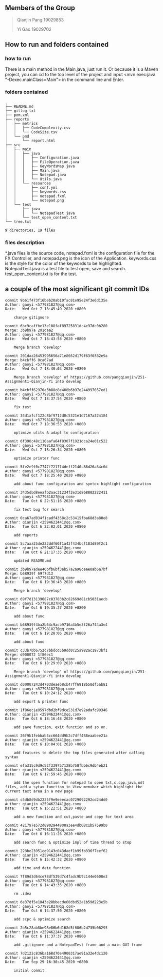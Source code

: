 ## Members of the Group
>Qianjin Pang 19029853
>
>Yi Gao 19029702

## How to run and folders contained
### how to run
There is a main method in the Main.java, 
just run it. Or because it is a Maven project, 
you can cd to the top level of the project and 
input <mvn exec:java "-Dexec.mainClass=Main"> in the 
command line and Enter.
### folders contained
>
    .
    ├── README.md
    ├── gitlog.txt
    ├── pom.xml
    ├── reports
    │   ├── metrics
    │   │   ├── CodeComplexity.csv
    │   │   └── CodeSize.csv
    │   └── pmd
    │       └── report.html
    ├── src
    │   ├── main
    │   │   ├── java
    │   │   │   ├── Configuration.java
    │   │   │   ├── FileOperation.java
    │   │   │   ├── KeyWordsMap.java
    │   │   │   ├── Main.java
    │   │   │   ├── Notepad.java
    │   │   │   └── Utils.java
    │   │   └── resources
    │   │       ├── conf.yml
    │   │       ├── keywords.css
    │   │       ├── notepad.fxml
    │   │       └── notepad.png
    │   └── test
    │       ├── java
    │       │   └── NotepadTest.java
    │       └── test_open_content.txt
    └── tree.txt
    
    9 directories, 19 files



### files description
*.java files is the source code, notepad.fxml is the configuration 
file for the FX Controller, and notepad.png is the 
icon of the Application. keywords.css is the style 
for the color of the keywords to be highlighted.
NotepadTest.java is a test file to test open, save and 
search. test_open_content.txt is for the test.

## a couple of the most significant git commit IDs
>
    commit 9b61f473f16beb20ab10fac81e95e24f3e6d135e
    Author: gaoyi <577981827@qq.com>
    Date:   Wed Oct 7 18:45:49 2020 +0800
    
        change gitignore
    
    commit 6bc9caffbe13e108faf89725831dc4e37dc0b280
    Merge: 3b9b97a 201daa2
    Author: gaoyi <577981827@qq.com>
    Date:   Wed Oct 7 18:43:58 2020 +0800
    
        Merge branch 'develop'
    
    commit 201daa26453995656a71e8662d179f63f0382e9a
    Merge: b4cbff6 0ca67ad
    Author: gaoyi <577981827@qq.com>
    Date:   Wed Oct 7 18:40:03 2020 +0800
    
        Merge branch 'develop' of https://github.com/pangqianjin/251-Assignment1-Qianjin-Yi into develop
    
    commit b4cbff62970a3b88c8e400b6b97e244997057ed1
    Author: gaoyi <577981827@qq.com>
    Date:   Wed Oct 7 18:37:54 2020 +0800
    
        fix test
    
    commit 34d1afcf122c8bf9712d0c5321e1d7167a324184
    Author: gaoyi <577981827@qq.com>
    Date:   Wed Oct 7 18:36:53 2020 +0800
    
        optimize utils & adapt to configuration
    
    commit 6f390c48c110aafa64f8307f1921dca24e01c522
    Author: gaoyi <577981827@qq.com>
    Date:   Wed Oct 7 18:26:34 2020 +0800
    
        optimize printer func
    
    commit 5fe2e9f0c7747f721714deff2140c88d26a34c6d
    Author: gaoyi <577981827@qq.com>
    Date:   Wed Oct 7 18:25:40 2020 +0800
    
        add about func configuration and syntex highlight configuration
    
    commit 3435dbd8eeafb2aac31234f2e31d868802222411
    Author: gaoyi <577981827@qq.com>
    Date:   Tue Oct 6 22:51:16 2020 +0800
    
        fix test bug for search
    
    commit 0ca67ad034f1cadf4358c2c53415fba68d3a80e8
    Author: qianjin <2594622441@qq.com>
    Date:   Tue Oct 6 22:02:01 2020 +0800
    
        add reports
    
    commit 5c7aaa25de222ddf60f1a42f434bcf183d89f2c1
    Author: qianjin <2594622441@qq.com>
    Date:   Tue Oct 6 21:17:35 2020 +0800
    
        updated README.md
    
    commit 3b9b97adee46bfb6bf3ab57a2a98ceae0ab6a7bf
    Merge: b68939f 69f7d13
    Author: gaoyi <577981827@qq.com>
    Date:   Tue Oct 6 19:36:43 2020 +0800
    
        Merge branch 'develop'
    
    commit 69f7d13139087c83783b2c82669d81cb5031aecb
    Author: gaoyi <577981827@qq.com>
    Date:   Tue Oct 6 19:35:27 2020 +0800
    
        add about func
    
    commit b68939f4ba2b64c9acb9716a3b5e3f26a744a3e4
    Author: gaoyi <577981827@qq.com>
    Date:   Tue Oct 6 19:28:06 2020 +0800
    
        add about func
    
    commit c33b7bb6752c7bbdcd5b9dd0c25a982ac1973bf1
    Merge: d000072 1f86ec1
    Author: gaoyi <577981827@qq.com>
    Date:   Tue Oct 6 18:29:09 2020 +0800
    
        Merge branch 'develop' of https://github.com/pangqianjin/251-Assignment1-Qianjin-Yi into develop
    
    commit d00007243d4703deaeb8cb47ff6918b58df5ab81
    Author: gaoyi <577981827@qq.com>
    Date:   Tue Oct 6 18:24:12 2020 +0800
    
        add export & printer func
    
    commit 1f86ec1e0597dbd2bf9dce531d7e92adafc90346
    Author: qianjin <2594622441@qq.com>
    Date:   Tue Oct 6 18:16:48 2020 +0800
    
        add save function, exit function and so on.
    
    commit 26f9b1febbab3cc664dd9b2c7dff488eaabee21a
    Author: qianjin <2594622441@qq.com>
    Date:   Tue Oct 6 18:04:01 2020 +0800
    
        add features to delete the tmp files generated after calling syntax
    
    commit efa315c9d9c52f339757128b758fbb6c9db4eb21
    Author: qianjin <2594622441@qq.com>
    Date:   Tue Oct 6 17:59:45 2020 +0800
    
        add the open function for notepad to open txt,c,cpp,java,odt files, add a sytax function in View menubar which highlight the current text area in a new page
    
    commit c5db8d9db2225f9e9eeecac0729092292cd24dd0
    Author: qianjin <2594622441@qq.com>
    Date:   Tue Oct 6 16:22:51 2020 +0800
    
        add a new function and cut,paste and copy for text area
    
    commit 421797e572d8902944900a3ee4db08c1b57599b0
    Author: gaoyi <577981827@qq.com>
    Date:   Tue Oct 6 16:11:26 2020 +0800
    
        add search func & optimize impl of time thread to stop
    
    commit 228be23951ce9143c043daef1b99fb336f7eef62
    Author: qianjin <2594622441@qq.com>
    Date:   Tue Oct 6 15:42:32 2020 +0800
    
        add time and date function
    
    commit 7f89d3d64ce78df539d7c4fadc9b9c144e0600e3
    Author: gaoyi <577981827@qq.com>
    Date:   Tue Oct 6 14:43:35 2020 +0800
    
        rm .idea
    
    commit 6e37df5e1043e28bbecde60dbd52a1b59d223e5b
    Author: gaoyi <577981827@qq.com>
    Date:   Tue Oct 6 14:37:50 2020 +0800
    
        add scpc & optimize search
    
    commit 2b5c28ab8be98e86b6d168d5f606b2d735b06295
    Author: qianjin <2594622441@qq.com>
    Date:   Tue Oct 6 11:37:37 2020 +0800
    
        add .gitignore and a NotepadTest frame and a main GUI frame
    
    commit 7d2122c836ba168d70e4900317ae91a32e4dc120
    Author: qianjin <2594622441@qq.com>
    Date:   Tue Sep 29 16:30:45 2020 +0800
    
        initial commit

